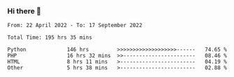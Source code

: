 ### Hi there 👋

<!--START_SECTION:waka-->

```text
From: 22 April 2022 - To: 17 September 2022

Total Time: 195 hrs 35 mins

Python             146 hrs         >>>>>>>>>>>>>>>>>>>------   74.65 %
PHP                16 hrs 32 mins  >>-----------------------   08.46 %
HTML               8 hrs 11 mins   >------------------------   04.19 %
Other              5 hrs 38 mins   >------------------------   02.88 %
```

<!--END_SECTION:waka-->

<!--
**umarfarouk98/umarfarouk98** is a ✨ _special_ ✨ repository because its `README.md` (this file) appears on your GitHub profile.

Here are some ideas to get you started:

- 🔭 I’m currently working on ...
- 🌱 I’m currently learning ...
- 👯 I’m looking to collaborate on ...
- 🤔 I’m looking for help with ...
- 💬 Ask me about ...
- 📫 How to reach me: ...
- 😄 Pronouns: ...
- ⚡ Fun fact: ...
-->
